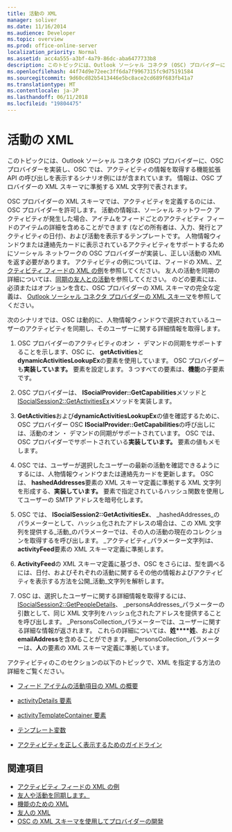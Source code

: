 ```yaml
---
title: 活動の XML
manager: soliver
ms.date: 11/16/2014
ms.audience: Developer
ms.topic: overview
ms.prod: office-online-server
localization_priority: Normal
ms.assetid: acc4a555-a3bf-4a79-86dc-aba6477733b8
description: このトピックには、Outlook ソーシャル コネクタ (OSC) プロバイダーに、OSC プロバイダーを実装し、OSC では、アクティビティの情報を取得する機能拡張 API の呼び出しを表示するシナリオ例にはが含まれています。 情報は、OSC プロバイダーの XML スキーマに準拠する XML 文字列で表されます。
ms.openlocfilehash: 44f74d9e72eec3ff6da7f9967315fc9d75191584
ms.sourcegitcommit: 9d60cd82b5413446e5bc8ace2cd689f683fb41a7
ms.translationtype: MT
ms.contentlocale: ja-JP
ms.lasthandoff: 06/11/2018
ms.locfileid: "19804475"
---
```

# <a name="xml-for-activities"></a>活動の XML

このトピックには、Outlook ソーシャル コネクタ (OSC) プロバイダーに、OSC プロバイダーを実装し、OSC では、アクティビティの情報を取得する機能拡張 API の呼び出しを表示するシナリオ例にはが含まれています。 情報は、OSC プロバイダーの XML スキーマに準拠する XML 文字列で表されます。
  
OSC プロバイダーの XML スキーマでは、アクティビティを定義するのには、OSC プロバイダーを許可します。 活動の情報は、ソーシャル ネットワーク アクティビティが発生した場合、アイテムをフィードごとのアクティビティ フィードのアイテムの詳細を含めることができます (などの所有者は、入力、発行とアクティビティの日付)、および活動を表示するテンプレートです。 人物情報ウィンドウまたは連絡先カードに表示されているアクティビティをサポートするためにソーシャル ネットワークの OSC プロバイダーが実装し、正しい活動の XML を返す必要があります。 アクティビティの例については、フィードの XML、[アクティビティ フィードの XML の例](activity-feed-xml-example.md)を参照してください。 友人の活動を同期の詳細については、[同期の友人との活動](synchronizing-friends-and-activities.md)を参照してください。 のどの要素には、必須またはオプションを含む、OSC プロバイダーの XML スキーマの完全な定義は、 [Outlook ソーシャル コネクタ プロバイダーの XML スキーマ](outlook-social-connector-provider-xml-schema.md)を参照してください。 
  
次のシナリオでは、OSC は動的に、人物情報ウィンドウで選択されているユーザーのアクティビティを同期し、そのユーザーに関する詳細情報を取得します。
  
1. OSC プロバイダーのアクティビティのオン ・ デマンドの同期をサポートすることを示します、OSC に、 **getActivities**と**dynamicActivitiesLookupEx**の要素を使用しています。 OSC プロバイダーも**実装しています。** 要素を設定します。 3 つすべての要素は、**機能**の子要素です。 
    
2. OSC プロバイダーは、 **ISocialProvider::GetCapabilities**メソッドと[ISocialSession2::GetActivitiesEx](isocialsession2-getactivitiesex.md)メソッドを実装します。 
    
3. **GetActivities**および**dynamicActivitiesLookupEx**の値を確認するために、OSC プロバイダー OSC **ISocialProvider::GetCapabilities**の呼び出しには、活動のオン ・ デマンドの同期がサポートされています。 OSC では、OSC プロバイダーでサポートされている**実装しています。** 要素の値もメモします。 
    
4. OSC では、ユーザーが選択したユーザーの最新の活動を確認できるようにするには、人物情報ウィンドウまたは連絡先カードを更新します。 OSC は、 **hashedAddresses**要素の XML スキーマ定義に準拠する XML 文字列を形成する、**実装しています。** 要素で指定されているハッシュ関数を使用してユーザーの SMTP アドレスを暗号化します。 
    
5. OSC では、 **ISocialSession2::GetActivitiesEx**、 _hashedAddresses_のパラメーターとして、ハッシュ化されたアドレスの場合は、この XML 文字列を提供する_活動_のパラメーターでは、その人の活動の現在のコレクションを取得するを呼び出します。 _アクティビティ_パラメーター文字列は、 **activityFeed**要素の XML スキーマ定義に準拠します。 
    
6. **ActivityFeed**の XML スキーマ定義に基づき、OSC をさらには、型を調べるには、日付、およびそれぞれの活動に関するその他の情報およびアクティビティを表示する方法を公開_活動_文字列を解析します。 
    
7. OSC は、選択したユーザーに関する詳細情報を取得するには、 [ISocialSession2::GetPeopleDetails](isocialsession2-getpeopledetails.md)、 _personsAddresses_パラメーターの引数として、同じ XML 文字列をハッシュ化されたアドレスを提供することを呼び出します。 _PersonsCollection_パラメーターでは、ユーザーに関する詳細な情報が返されます。 これらの詳細については、**姓****姓**、および**emailAddress**を含めることができます。 _PersonsCollection_パラメーターは、**人**の要素の XML スキーマ定義に準拠しています。 
    
アクティビティのこのセクションの以下のトピックで、XML を指定する方法の詳細をご覧ください。
  
- [フィード アイテムの活動項目の XML の概要](overview-of-xml-for-an-activity-feed-item.md)
    
- [activityDetails 要素](activitydetails-element.md)
    
- [activityTemplateContainer 要素](activitytemplatecontainer-element.md)
    
- [テンプレート変数](template-variables.md)
    
- [アクティビティを正しく表示するためのガイドライン](guidelines-for-properly-displaying-activities.md)
    
## <a name="see-also"></a>関連項目

- [アクティビティ フィードの XML の例](activity-feed-xml-example.md)  
- [友人や活動を同期します。](synchronizing-friends-and-activities.md) 
- [機能のための XML](xml-for-capabilities.md)  
- [友人の XML](xml-for-friends.md)
- [OSC の XML スキーマを使用してプロバイダーの開発](developing-a-provider-with-the-osc-xml-schema.md)

